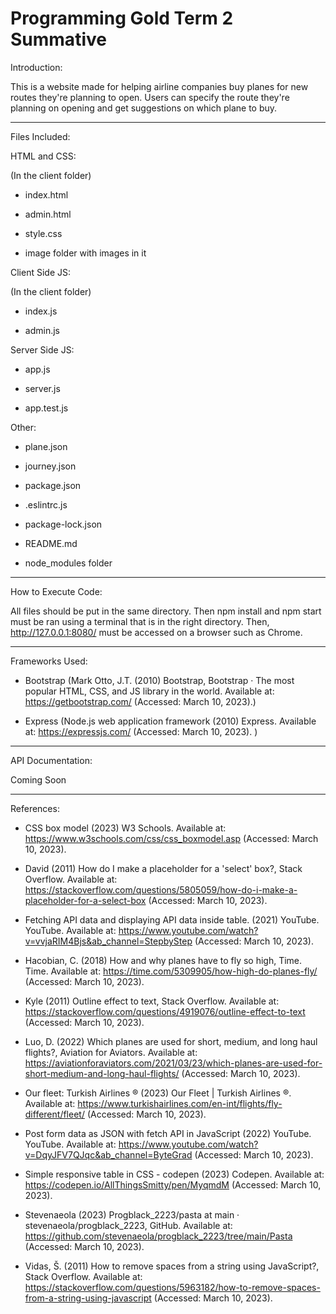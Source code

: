 # Programming Gold Term 2 Summative

Introduction:

This is a website made for helping airline companies buy planes for new routes they're planning to open. Users can specify the route they're planning on opening and get suggestions on which plane to buy. 

----------------------------------------------------------------------------------

Files Included:

HTML and CSS:

(In the client folder)

- index.html

- admin.html

- style.css

- image folder with images in it

Client Side JS:

(In the client folder)

- index.js

- admin.js

Server Side JS:

- app.js

- server.js

- app.test.js


Other:

- plane.json

- journey.json

- package.json

- .eslintrc.js

- package-lock.json

- README.md

- node_modules folder

----------------------------------------------------------------------------------

How to Execute Code:

All files should be put in the same directory. Then npm install and npm start must be ran using a terminal that is in the right directory. Then, http://127.0.0.1:8080/ must be accessed on a browser such as Chrome.

----------------------------------------------------------------------------------

Frameworks Used:

- Bootstrap (Mark Otto, J.T. (2010) Bootstrap, Bootstrap · The most popular HTML, CSS, and JS library in the world. Available at: https://getbootstrap.com/ (Accessed: March 10, 2023).)

- Express (Node.js web application framework (2010) Express. Available at: https://expressjs.com/ (Accessed: March 10, 2023). )

----------------------------------------------------------------------------------

API Documentation:

Coming Soon

----------------------------------------------------------------------------------

References:


- CSS box model (2023) W3 Schools. Available at: https://www.w3schools.com/css/css_boxmodel.asp (Accessed: March 10, 2023). 


- David (2011) How do I make a placeholder for a 'select' box?, Stack Overflow. Available at: https://stackoverflow.com/questions/5805059/how-do-i-make-a-placeholder-for-a-select-box (Accessed: March 10, 2023). 


- Fetching API data and displaying API data inside table. (2021) YouTube. YouTube. Available at: https://www.youtube.com/watch?v=vvjaRIM4Bjs&ab_channel=StepbyStep (Accessed: March 10, 2023). 


- Hacobian, C. (2018) How and why planes have to fly so high, Time. Time. Available at: https://time.com/5309905/how-high-do-planes-fly/ (Accessed: March 10, 2023). 


- Kyle (2011) Outline effect to text, Stack Overflow. Available at: https://stackoverflow.com/questions/4919076/outline-effect-to-text (Accessed: March 10, 2023). 


- Luo, D. (2022) Which planes are used for short, medium, and long haul flights?, Aviation for Aviators. Available at: https://aviationforaviators.com/2021/03/23/which-planes-are-used-for-short-medium-and-long-haul-flights/ (Accessed: March 10, 2023). 

- Our fleet: Turkish Airlines ® (2023) Our Fleet | Turkish Airlines ®. Available at: https://www.turkishairlines.com/en-int/flights/fly-different/fleet/ (Accessed: March 10, 2023). 


- Post form data as JSON with fetch API in JavaScript (2022) YouTube. YouTube. Available at: https://www.youtube.com/watch?v=DqyJFV7QJqc&ab_channel=ByteGrad (Accessed: March 10, 2023). 


- Simple responsive table in CSS - codepen (2023) Codepen. Available at: https://codepen.io/AllThingsSmitty/pen/MyqmdM (Accessed: March 10, 2023). 


- Stevenaeola (2023) Progblack_2223/pasta at main · stevenaeola/progblack_2223, GitHub. Available at: https://github.com/stevenaeola/progblack_2223/tree/main/Pasta (Accessed: March 10, 2023). 


- Vidas, Š. (2011) How to remove spaces from a string using JavaScript?, Stack Overflow. Available at: https://stackoverflow.com/questions/5963182/how-to-remove-spaces-from-a-string-using-javascript (Accessed: March 10, 2023).